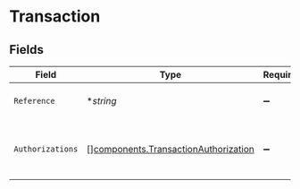 # Transaction


## Fields

| Field                                                                                        | Type                                                                                         | Required                                                                                     | Description                                                                                  | Example                                                                                      |
| -------------------------------------------------------------------------------------------- | -------------------------------------------------------------------------------------------- | -------------------------------------------------------------------------------------------- | -------------------------------------------------------------------------------------------- | -------------------------------------------------------------------------------------------- |
| `Reference`                                                                                  | **string*                                                                                    | :heavy_minus_sign:                                                                           | N/A                                                                                          | OBYG-X1PX-FN55                                                                               |
| `Authorizations`                                                                             | [][components.TransactionAuthorization](../../models/components/transactionauthorization.md) | :heavy_minus_sign:                                                                           | Payment authorization events attached to a transaction                                       |                                                                                              |